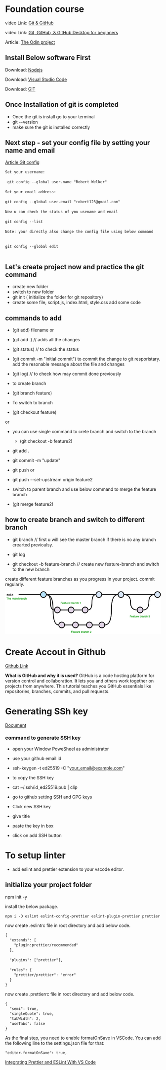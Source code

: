 # Foundation course

video Link: [Git & GitHub](https://www.youtube.com/watch?v=hrTQipWp6co)

video Link: [Git, GitHub, & GitHub Desktop for beginners](https://www.youtube.com/watch?v=8Dd7KRpKeaE)

Article: [The Odin project](https://www.theodinproject.com/paths/foundations/courses/foundations)

## Install Below software First

Download: [Nodejs](https://nodejs.org/en/)

Download: [Visual Studio Code](https://code.visualstudio.com/download)

Download: [GIT](https://git-scm.com/downloads)

## Once Installation of git is completed

- Once the git is install go to your terminal
- git --version
- make sure the git is installed correctly

## Next step - set your config file by setting your name and email

[Article Git config](https://www.theserverside.com/blog/Coffee-Talk-Java-News-Stories-and-Opinions/The-global-Git-config-files-key-settings-and-usages#:~:text=How%20to%20do%20a%20git,It's%20that%20easy.)

```
Set your username:

 git config --global user.name "Robert Welker"

Set your email address:

git config --global user.email "robert123@gmail.com"

Now u can check the status of you usename and email

git config --list

Note: your directly also change the config file using below command


git config --global edit


```

## Let's create project now and practice the git command

- create new folder
- switch to new folder
- git init ( initialize the folder for git repository)
- create some file, script.js, index.html, style.css add some code

## commands to add

- (git add) filename
  or
- (git add .) // adds all the changes
- (git status) // to check the status
- (git commit -m "initial commit") to commit the change to git resporistary. add the resonable message about the file and changes

- (git log) // to check how may commit done previously

- to create branch
- (git branch feature)

- To switch to branch
- (git checkout feature)

or

- you can use single command to crete branch and switch to the branch

  - (git checkout -b feature2)

- git add .
- git commit -m "update"
- git push
  or
- git push --set-upstream origin feature2

- switch to parent branch and use below command to merge the feature branch
- (git merge feature2)

## how to create branch and switch to different branch

- git branch // first u will see the master branch if there is no any branch crearted previoulsy.
- git log

- git checkout -b feature-branch // create new feature-branch and switch to the new branch

create different feature branches as you progress in your project. commit regularly.

![git-branch](/image/github-flow.jpg)

# Create Accout in Github

[Github Link](https://github.com/)

**What is GitHub and why it is used?**
GitHub is a code hosting platform for version control and collaboration. It lets you and others work together on projects from anywhere. This tutorial teaches you GitHub essentials like repositories, branches, commits, and pull requests.

# Generating SSh key

[Document](https://docs.github.com/en/authentication/connecting-to-github-with-ssh/adding-a-new-ssh-key-to-your-github-account?tool=webui)

### command to generate SSH key

- open your Window PoweSheel as administrator
- use your github email id

- ssh-keygen -t ed25519 -C "your_email@example.com"

- to copy the SSH key

- cat ~/.ssh/id_ed25519.pub | clip

- go to github setting SSH and GPG keys
- Click new SSH key
- give title
- paste the key in box
- click on add SSH button

# To setup linter

- add eslint and prettier extension to your vscode editor.

## initialize your project folder

npm init -y

install the below package.

```
npm i -D eslint eslint-config-prettier eslint-plugin-prettier prettier

```

now create .eslintrc file in root directory and add below code.

```
{
  "extends": [
    "plugin:prettier/recommended"
  ],

  "plugins": ["prettier"],

  "rules": {
    "prettier/prettier": "error"
  }
}

```

now create .prettierrc file in root directory and add below code.

```
{
  "semi": true,
  "singleQuote": true,
  "tabWidth": 2,
  "useTabs": false
}
```

As the final step, you need to enable formatOnSave in VSCode. You can add the following line to the settings.json file for that:

```
"editor.formatOnSave": true,

```

[Integrating Prettier and ESLint With VS Code](https://enlear.academy/integrating-prettier-and-eslint-with-vs-code-1d2f6fb53bc9)
